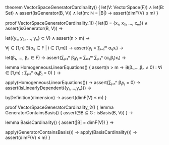 theorem VectorSpaceGeneratorCardinality() {
  let(V: VectorSpace(F)) ∧
  let(B: Set) ∧
  assert(isGenerator(B, V)) ∧
  let(m: ℕ = |B|) →
  assert(dimF(V) ≤ m)
}

proof VectorSpaceGeneratorCardinality_1() {
  let(B = {x₁, x₂, ..., xₘ}) ∧
  assert(isGenerator(B, V)) →
  
  let({y₁, y₂, ..., yₙ} ⊂ V) ∧
  assert(n > m) →
  
  ∀j ∈ [1,n] ∃{αᵢⱼ ∈ F | i ∈ [1,m]} →
  assert(yⱼ = ∑ᵢ₌₁ᵐ αᵢⱼxᵢ) →
  
  let(β₁, ..., βₙ ∈ F) →
  assert(∑ⱼ₌₁ⁿ βⱼyⱼ = ∑ᵢ₌₁ᵐ ∑ⱼ₌₁ⁿ (αᵢⱼβⱼ)xᵢ) →
  
  lemma HomogeneousLinearEquations() {
    assert(n > m → ∃(β₁,...,βₙ ≠ 0) :
      ∀i ∈ [1,m] : ∑ⱼ₌₁ⁿ αᵢⱼβⱼ = 0)
  } →
  
  apply(HomogeneousLinearEquations()) →
  assert(∑ⱼ₌₁ⁿ βⱼyⱼ = 0) →
  assert(isLinearlyDependent({y₁,...,yₙ})) →
  
  byDefinition(dimension) →
  assert(dimF(V) ≤ m)
}

proof VectorSpaceGeneratorCardinality_2() {
  lemma GeneratorContainsBasis() {
    assert(∃B ⊆ G : isBasis(B, V))
  } →
  
  lemma BasisCardinality() {
    assert(|B| = dimF(V))
  } →
  
  apply(GeneratorContainsBasis()) →
  apply(BasisCardinality()) →
  assert(dimF(V) ≤ m)
}